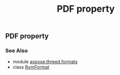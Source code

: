 ﻿---
title: PDF property
second_title: Aspose.3D for Python via .NET API References
description: 
type: docs
weight: 390
url: /python-net/aspose.threed.formats/rvmformat/pdf/
is_root: false
---

## PDF property


### See Also
* module [aspose.threed.formats](../../)
* class [RvmFormat](/3d/python-net/aspose.threed.formats/rvmformat)
